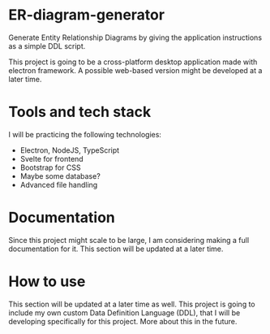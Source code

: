 # ER-diagram-generator
Generate Entity Relationship Diagrams by giving the application instructions as a simple DDL script.

This project is going to be a cross-platform desktop application made with electron framework. A possible web-based version might be developed at a later time.

# Tools and tech stack

I will be practicing the following technologies:
- Electron, NodeJS, TypeScript
- Svelte for frontend
- Bootstrap for CSS
- Maybe some database?
- Advanced file handling

# Documentation
Since this project might scale to be large, I am considering making a full documentation for it. This section will be updated at a later time.

# How to use
This section will be updated at a later time as well. This project is going to include my own custom Data Definition Language (DDL), that I will be developing specifically for this project. More about this in the future.
